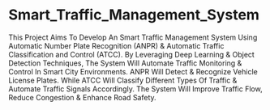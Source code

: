 # Smart_Traffic_Management_System

This Project Aims To Develop An Smart Traffic Management System Using Automatic Number Plate Recognition (ANPR) & Automatic Traffic Classification and Control (ATCC). By Leveraging Deep Learning & Object Detection Techniques, The System Will Automate Traffic Monitoring & Control In Smart City Environments. ANPR Will Detect & Recognize Vehicle License Plates. While ATCC Will Classify Different Types Of Traffic & Automate Traffic Signals Accordingly. The System Will Improve Traffic Flow, Reduce Congestion & Enhance Road Safety.


